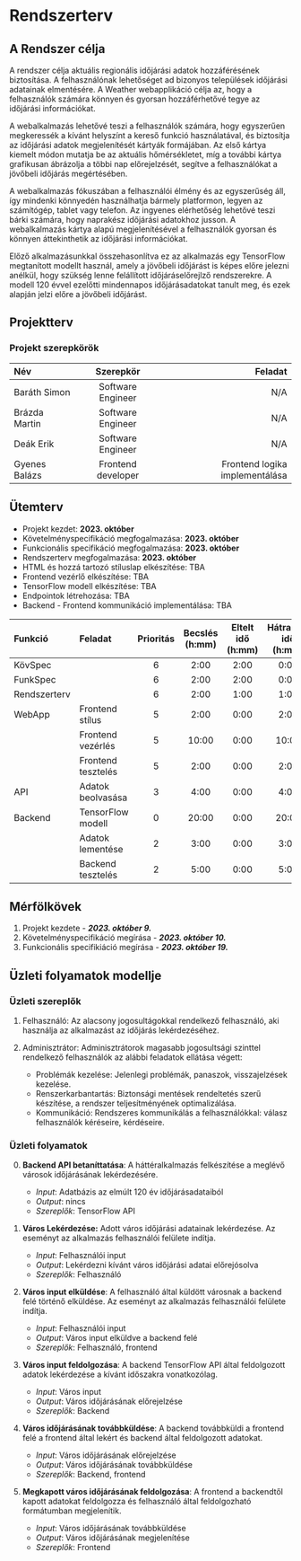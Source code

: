 # Rendszerterv

## A Rendszer célja

A rendszer célja aktuális regionális időjárási adatok hozzáférésének biztosítása.
A felhasználónak lehetőséget ad bizonyos települések időjárási adatainak elmentésére.
A Weather webapplikáció célja az, hogy a felhasználók számára könnyen és gyorsan hozzáférhetővé tegye az időjárási információkat.

A webalkalmazás lehetővé teszi a felhasználók számára, hogy egyszerűen megkeressék a kívánt helyszínt a kereső funkció használatával, és biztosítja az időjárási adatok megjelenítését kártyák formájában.
Az első kártya kiemelt módon mutatja be az aktuális hőmérsékletet, míg a további kártya grafikusan ábrázolja a többi nap előrejelzését, segítve a felhasználókat a jövőbeli időjárás megértésében.

A webalkalmazás fókuszában a felhasználói élmény és az egyszerűség áll, így mindenki könnyedén
használhatja bármely platformon, legyen az számítógép, tablet vagy telefon.
Az ingyenes elérhetőség lehetővé teszi bárki számára, hogy naprakész időjárási adatokhoz jusson.
A webalkalmazás kártya alapú megjelenítésével a felhasználók gyorsan és könnyen áttekinthetik az időjárási információkat.

Előző alkalmazásunkkal összehasonlítva ez az alkalmazás egy TensorFlow megtanított modellt használ,
amely a jövőbeli időjárást is képes előre jelezni anélkül, hogy szükség lenne felállított időjáráselőrejlző
rendszerekre. A modell 120 évvel ezelőtti mindennapos időjárásadatokat tanult meg, és ezek alapján jelzi
előre a jövőbeli időjárást.

## Projektterv

### Projekt szerepkörök

| Név           |     Szerepkör      |                        Feladat |
| :------------ | :----------------: | -----------------------------: |
| Baráth Simon  | Software Engineer  |                            N/A |
| Brázda Martin | Software Engineer  |                            N/A |
| Deák Erik     | Software Engineer  |                            N/A |
| Gyenes Balázs | Frontend developer | Frontend logika implementálása |

## Ütemterv

- Projekt kezdet: **2023. október**
- Követelményspecifikáció megfogalmazása: **2023. október**
- Funkcionális specifikáció megfogalmazása: **2023. október**
- Rendszerterv megfogalmazása: **2023. október**
- HTML és hozzá tartozó stíluslap elkészítése: TBA
- Frontend vezérlő elkészítése: TBA
- TensorFlow modell elkészítése: TBA
- Endpointok létrehozása: TBA
- Backend - Frontend kommunikáció implementálása: TBA

| Funkció      | Feladat            | Prioritás | Becslés (h:mm) | Eltelt idő (h:mm) | Hátralévő idő (h:mm) |
| :----------- | :----------------- | :-------: | :------------: | :---------------: | :------------------: |
| KövSpec      |                    |     6     |      2:00      |       2:00        |         0:00         |
| FunkSpec     |                    |     6     |      2:00      |       2:00        |         0:00         |
| Rendszerterv |                    |     6     |      2:00      |       1:00        |         1:00         |
| WebApp       | Frontend stílus    |     5     |      2:00      |       0:00        |         2:00         |
|              | Frontend vezérlés  |     5     |     10:00      |       0:00        |        10:00         |
|              | Frontend tesztelés |     5     |      2:00      |       0:00        |         2:00         |
| API          | Adatok beolvasása  |     3     |      4:00      |       0:00        |         4:00         |
| Backend      | TensorFlow modell  |     0     |     20:00      |       0:00        |        20:00         |
|              | Adatok lementése   |     2     |      3:00      |       0:00        |         3:00         |
|              | Backend tesztelés  |     2     |      5:00      |       0:00        |         5:00         |

## Mérfölkövek

1. Projekt kezdete - **_2023. október 9._**
2. Követelményspecifikáció megírása - **_2023. október 10._**
3. Funkcionális specifikiáció megírása - **_2023. október 19._**

## Üzleti folyamatok modellje

### Üzleti szereplők

1. Felhasználó: Az alacsony jogosultágokkal rendelkező felhasználó, aki használja az alkalmazást az időjárás lekérdezéséhez.
2. Adminisztrátor: Adminisztrátorok magasabb jogosultsági szinttel rendelkező felhasználók az alábbi feladatok ellátása végett:

   - Problémák kezelése: Jelenlegi problémák, panaszok, visszajelzések kezelése.
   - Renszerkarbantartás: Biztonsági mentések rendeltetés szerű készítése, a rendszer teljesítményének optimalizálása.
   - Kommunikáció: Rendszeres kommunikálás a felhasználókkal: válasz felhasználók kéréseire, kérdéseire.

### Üzleti folyamatok

0. **Backend API betaníttatása**: A háttéralkalmazás felkészítése a meglévő városok időjárásának
lekérdezésére.
   - _Input_: Adatbázis az elmúlt 120 év időjárásadataiból
   - _Output_: nincs
   - _Szereplők_: TensorFlow API

1. **Város Lekérdezése:** Adott város időjárási adatainak lekérdezése.
Az eseményt az alkalmazás felhasználói felülete indítja.

   - _Input_: Felhasználói input
   - _Output_: Lekérdezni kívánt város időjárási adatai előrejósolva
   - _Szereplők_: Felhasználó

2. **Város input elküldése**: A felhasználó által küldött városnak a backend felé történő elküldése.
Az eseményt az alkalmazás felhasználói felülete indítja.

   - _Input_: Felhasználói input
   - _Output_: Város input elküldve a backend felé
   - _Szereplők_: Felhasználó, frontend

3. **Város input feldolgozása**: A backend TensorFlow API által feldolgozott adatok lekérdezése a kívánt
időszakra vonatkozólag.

    - _Input_: Város input
    - _Output_: Város időjárásának előrejelzése
    - _Szereplők_: Backend

4. **Város időjárásának továbbküldése**: A backend továbbküldi a frontend felé a frontend által lekért
és backend által feldolgozott adatokat.

    - _Input_: Város időjárásának előrejelzése
    - _Output_: Város időjárásának továbbküldése
    - _Szereplők_: Backend, frontend

5. **Megkapott város időjárásának feldolgozása**: A frontend a backendtől kapott adatokat
feldolgozza és felhasználó által feldolgozható formátumban megjelenítik.

    - _Input_: Város időjárásának továbbküldése
    - _Output_: Város időjárásának megjelenítése
    - _Szereplők_: Frontend